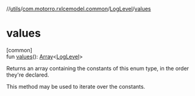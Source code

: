 //[utils](../../../index.md)/[com.motorro.rxlcemodel.common](../index.md)/[LogLevel](index.md)/[values](values.md)

# values

[common]\
fun [values](values.md)(): [Array](https://kotlinlang.org/api/latest/jvm/stdlib/kotlin/-array/index.html)&lt;[LogLevel](index.md)&gt;

Returns an array containing the constants of this enum type, in the order they're declared.

This method may be used to iterate over the constants.

